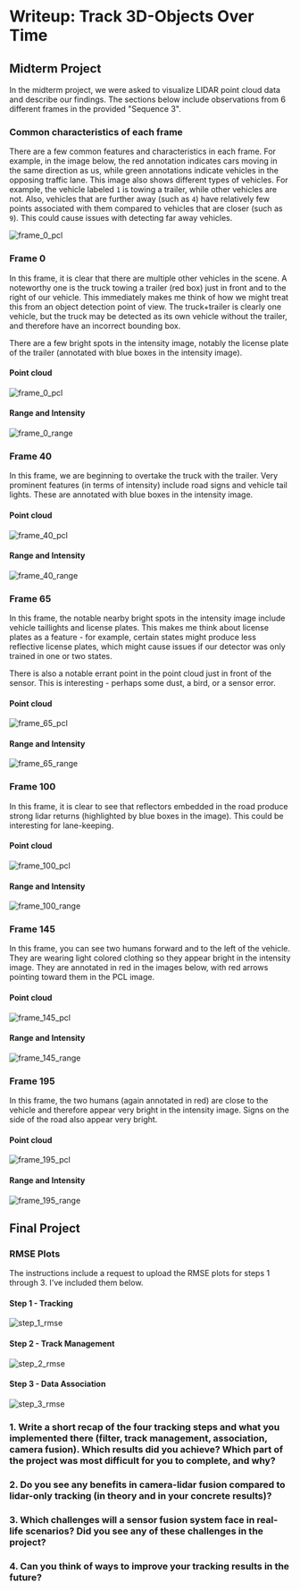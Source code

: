 # Writeup: Track 3D-Objects Over Time

## Midterm Project

In the midterm project, we were asked to visualize LIDAR point cloud data and describe our findings. The sections below include observations from 6 different frames in the provided "Sequence 3".

### Common characteristics of each frame

There are a few common features and characteristics in each frame. For example, in the image below, the red annotation indicates cars moving in the same direction as us, while green annotations indicate vehicles in the opposing traffic lane. This image also shows different types of vehicles. For example, the vehicle labeled `1` is towing a trailer, while other vehicles are not. Also, vehicles that are further away (such as `4`) have relatively few points associated with them compared to vehicles that are closer (such as `9`). This could cause issues with detecting far away vehicles.

![frame_0_pcl](img/project_step_1/annotated/frame_0_annotated.png)

### Frame 0

In this frame, it is clear that there are multiple other vehicles in the scene. A noteworthy one is the truck towing a trailer (red box) just in front and to the right of our vehicle. This immediately makes me think of how we might treat this from an object detection point of view. The truck+trailer is clearly one vehicle, but the truck may be detected as its own vehicle without the trailer, and therefore have an incorrect bounding box.

There are a few bright spots in the intensity image, notably the license plate of the trailer (annotated with blue boxes in the intensity image).

#### Point cloud

![frame_0_pcl](img/project_step_1/annotated/frame_0_pcl.png)

#### Range and Intensity

![frame_0_range](img/project_step_1/annotated/frame_0_range.png)

### Frame 40

In this frame, we are beginning to overtake the truck with the trailer. Very prominent features (in terms of intensity) include road signs and vehicle tail lights. These are annotated with blue boxes in the intensity image.

#### Point cloud

![frame_40_pcl](img/project_step_1/annotated/frame_40_pcl.png)

#### Range and Intensity

![frame_40_range](img/project_step_1/annotated/frame_40_range.png)

### Frame 65

In this frame, the notable nearby bright spots in the intensity image include vehicle taillights and license plates. This makes me think about license plates as a feature - for example, certain states might produce less reflective license plates, which might cause issues if our detector was only trained in one or two states.

There is also a notable errant point in the point cloud just in front of the sensor. This is interesting - perhaps some dust, a bird, or a sensor error.

#### Point cloud

![frame_65_pcl](img/project_step_1/annotated/frame_65_pcl.png)

#### Range and Intensity

![frame_65_range](img/project_step_1/annotated/frame_65_range.png)

### Frame 100

In this frame, it is clear to see that reflectors embedded in the road produce strong lidar returns (highlighted by blue boxes in the image). This could be interesting for lane-keeping.

#### Point cloud

![frame_100_pcl](img/project_step_1/annotated/frame_100_pcl.png)

#### Range and Intensity

![frame_100_range](img/project_step_1/annotated/frame_100_range.png)

### Frame 145

In this frame, you can see two humans forward and to the left of the vehicle. They are wearing light colored clothing so they appear bright in the intensity image. They are annotated in red in the images below, with red arrows pointing toward them in the PCL image.

#### Point cloud

![frame_145_pcl](img/project_step_1/annotated/frame_145_pcl.png)

#### Range and Intensity

![frame_145_range](img/project_step_1/annotated/frame_145_range.png)

### Frame 195

In this frame, the two humans (again annotated in red) are close to the vehicle and therefore appear very bright in the intensity image. Signs on the side of the road also appear very bright.

#### Point cloud

![frame_195_pcl](img/project_step_1/annotated/frame_195_pcl.png)

#### Range and Intensity

![frame_195_range](img/project_step_1/annotated/frame_195_range.png)

## Final Project

### RMSE Plots

The instructions include a request to upload the RMSE plots for steps 1 through 3. I've included them below.

#### Step 1 - Tracking

![step_1_rmse](img/final_project/step_1_RMSE.png)

#### Step 2 - Track Management

![step_2_rmse](img/final_project/step_2_RMSE.png)

#### Step 3 - Data Association

![step_3_rmse](img/final_project/step_3_RMSE.png)

### 1. Write a short recap of the four tracking steps and what you implemented there (filter, track management, association, camera fusion). Which results did you achieve? Which part of the project was most difficult for you to complete, and why?


### 2. Do you see any benefits in camera-lidar fusion compared to lidar-only tracking (in theory and in your concrete results)? 


### 3. Which challenges will a sensor fusion system face in real-life scenarios? Did you see any of these challenges in the project?


### 4. Can you think of ways to improve your tracking results in the future?
